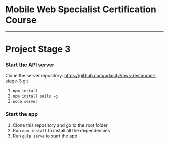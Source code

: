 # Mobile Web Specialist Certification Course
---

# Project Stage 3

### Start the API server

Clone the server repository: https://github.com/udacity/mws-restaurant-stage-3.git

1. `npm install`
2. `npm install sails -g`
3. `node server`

### Start the app
1. Clone this repository and go to the root folder
2. Run `npm install` to install all the dependencies
3. Run `gulp serve` to start the app
